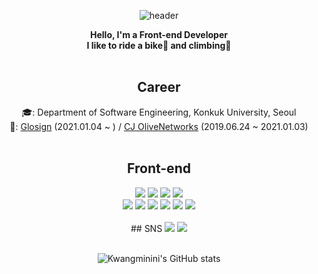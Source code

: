 
<div align="center"}>

![header](https://capsule-render.vercel.app/api?type=soft&color=1e8ffa&height=300&section=header&text=Accept%20with%20open%20arms&fontSize=70&fontColor=ffffff&desc=Kemon's%20Github%20profile&descSize=30&descAlign=75&descAlignY=68)

**Hello, I'm a Front-end Developer** <br/>
**I like to ride a bike🚴 and climbing🧗**
<br/>
<br/>
## Career
🎓: Department of Software Engineering, Konkuk University, Seoul <br/>
🏢: [Glosign](https://www.glosign.com) (2021.01.04 ~ ) / [CJ OliveNetworks](https://www.cjolivenetworks.co.kr/) (2019.06.24 ~ 2021.01.03)
<br/>
<br/>

## Front-end
<img src="https://img.shields.io/badge/HTML-E34F26?style=flat-square&logo=HTML5&logoColor=white"/>
<img src="https://img.shields.io/badge/CSS3-1155fb?style=flat-square&logo=CSS3&logoColor=white"/>
<img src="https://img.shields.io/badge/SCSS-CC6699?style=flat-square&logo=Sass&logoColor=white"/>
<img src="https://img.shields.io/badge/StyledComponents/Emotion-DB7093?style=flat-square&logo=Styled-components&logoColor=white"/><br/>
<img src="https://img.shields.io/badge/JavaScript-F7DF1E?style=flat-square&logo=JavaScript&logoColor=white"/>
<img src="https://img.shields.io/badge/TypeScript-3178C6?style=flat-square&logo=TypeScript&logoColor=white"/>
<img src="https://img.shields.io/badge/React-61DAFB?style=flat-square&logo=React&logoColor=white"/>
<img src="https://img.shields.io/badge/Redux-764ABC?style=flat-square&logo=Redux&logoColor=white"/>
<img src="https://img.shields.io/badge/ReduxSaga-764ABC?style=flat-square&logo=Redux-Saga&logoColor=white"/>
<img src="https://img.shields.io/badge/Recoil-1179fb?style=flat-square&logo=Recoil&logoColor=white"/>
<br/>
<br/>
## SNS
 <a href="https://always-develop.tistory.com/" target="_blank"><img src="https://img.shields.io/badge/Tistory-000000?style=flat-square&logo=tistory&logoColor=white"/></a>
 <a href="https://www.instagram.com/9angmini/" target="_blank"><img src="https://img.shields.io/badge/Instagram-E1306C?style=flat-square&logo=instagram&logoColor=white"/></a>
<br/>
<br/>

![Kwangminini's GitHub stats](https://github-readme-stats.vercel.app/api?username=kwangminini&show_icons=true&theme=radical)


</div>
